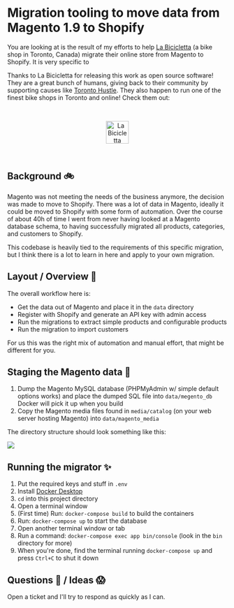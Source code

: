 # Migration tooling to move data from Magento 1.9 to Shopify

You are looking at is the result of my efforts to help [La Bicicletta](https://labicicletta.com) (a bike shop in Toronto, Canada) migrate their online store from Magento to Shopify. It is very specific to

Thanks to La Bicicletta for releasing this work as open source software! They are a great bunch of humans, giving back to their community by supporting causes like [Toronto Hustle](https://www.toronto-hustle.com/welcome-1). They also happen to run one of the finest bike shops in Toronto and online! Check them out:

<br>
<p align="center">
  <a href="https://labicicletta.com">
    <img height="52px" alt="La Bicicletta" src="https://snappities.s3.amazonaws.com/zcd003bl4xvc1vv9iri4.png">
  </a>
</p>
<br>

## Background :bike:

Magento was not meeting the needs of the business anymore, the decision was made to move to Shopify. There was a lot of data in Magento, ideally it could be moved to Shopify with some form of automation. Over the course of about 40h of time I went from never having looked at a Magento database schema, to having successfully migrated all products, categories, and customers to Shopify.

This codebase is heavily tied to the requirements of this specific migration, but I think there is a lot to learn in here and apply to your own migration.

## Layout / Overview :raised_hands:

The overall workflow here is:

- Get the data out of Magento and place it in the `data` directory
- Register with Shopify and generate an API key with admin access
- Run the migrations to extract simple products and configurable products
- Run the migration to import customers

For us this was the right mix of automation and manual effort, that might be different for you.

## Staging the Magento data :hammer:

1. Dump the Magento MySQL database (PHPMyAdmin w/ simple default options works) and place the dumped SQL file into `data/megento_db` Docker will pick it up when you build
2. Copy the Magento media files found in `media/catalog` (on your web server hosting Magento) into `data/magento_media`

The directory structure should look something like this:

![](https://snappities.s3.amazonaws.com/7t3b20qrk128ubgds6ij.png)

## Running the migrator :sparkles:

1. Put the required keys and stuff in `.env`
2. Install [Docker Desktop](https://www.docker.com/products/docker-desktop)
3. `cd` into this project directory
4. Open a terminal window
5. (First time) Run: `docker-compose build` to build the containers
6. Run: `docker-compose up` to start the database
7. Open another terminal window or tab
8. Run a command: `docker-compose exec app bin/console` (look in the `bin` directory for more)
9. When you're done, find the terminal running `docker-compose up` and press `Ctrl+C` to shut it down

## Questions :thinking: / Ideas :scream:

Open a ticket and I'll try to respond as quickly as I can.
